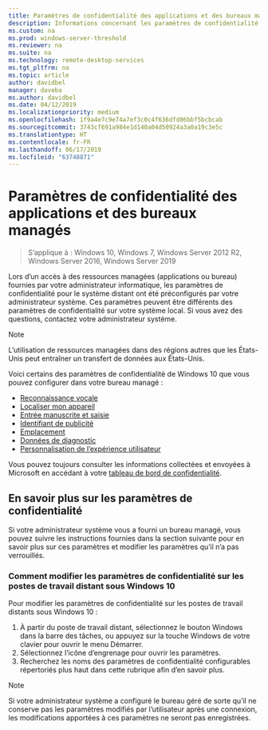 ```yaml
---
title: Paramètres de confidentialité des applications et des bureaux managés
description: Informations concernant les paramètres de confidentialité du système distant lorsque vous utilisez des applications et des bureaux managés.
ms.custom: na
ms.prod: windows-server-threshold
ms.reviewer: na
ms.suite: na
ms.technology: remote-desktop-services
ms.tgt_pltfrm: na
ms.topic: article
author: davidbel
manager: daveba
ms.author: davidbel
ms.date: 04/12/2019
ms.localizationpriority: medium
ms.openlocfilehash: 1f9a4e7c9e74a7ef3c0c4f636dfd86bbf5bcbcab
ms.sourcegitcommit: 3743cf691a984e1d140a04d50924a3a0a19c3e5c
ms.translationtype: HT
ms.contentlocale: fr-FR
ms.lasthandoff: 06/17/2019
ms.locfileid: "63748871"
---
```

# <a name="privacy-settings-for-managed-apps-and-desktops"></a>Paramètres de confidentialité des applications et des bureaux managés

>S’applique à : Windows 10, Windows 7, Windows Server 2012 R2, Windows Server 2016, Windows Server 2019

Lors d’un accès à des ressources managées (applications ou bureau) fournies par votre administrateur informatique, les paramètres de confidentialité pour le système distant ont été préconfigurés par votre administrateur système. Ces paramètres peuvent être différents des paramètres de confidentialité sur votre système local. Si vous avez des questions, contactez votre administrateur système.

>[!NOTE]
>L’utilisation de ressources managées dans des régions autres que les États-Unis peut entraîner un transfert de données aux États-Unis.

Voici certains des paramètres de confidentialité de Windows 10 que vous pouvez configurer dans votre bureau managé :

- [Reconnaissance vocale](https://go.microsoft.com/fwlink/?linkid=874646)
- [Localiser mon appareil](https://go.microsoft.com/fwlink/?linkid=533063)
- [Entrée manuscrite et saisie](https://go.microsoft.com/fwlink/?linkid=874646)
- [Identifiant de publicité](https://go.microsoft.com/fwlink/?linkid=838419)
- [Emplacement](https://go.microsoft.com/fwlink/?linkid=529987)
- [Données de diagnostic](https://go.microsoft.com/fwlink/?linkid=614828)
- [Personnalisation de l’expérience utilisateur](https://go.microsoft.com/fwlink/?linkid=614828)

Vous pouvez toujours consulter les informations collectées et envoyées à Microsoft en accédant à votre [tableau de bord de confidentialité](https://go.microsoft.com/fwlink/?linkid=864206).

## <a name="learn-more-about-privacy-settings"></a>En savoir plus sur les paramètres de confidentialité

Si votre administrateur système vous a fourni un bureau managé, vous pouvez suivre les instructions fournies dans la section suivante pour en savoir plus sur ces paramètres et modifier les paramètres qu’il n’a pas verrouillés.

### <a name="how-to-change-privacy-settings-in-windows-10-remote-desktops"></a>Comment modifier les paramètres de confidentialité sur les postes de travail distant sous Windows 10

Pour modifier les paramètres de confidentialité sur les postes de travail distants sous Windows 10 :

1. À partir du poste de travail distant, sélectionnez le bouton Windows dans la barre des tâches, ou appuyez sur la touche Windows de votre clavier pour ouvrir le menu Démarrer.
2. Sélectionnez l’icône d’engrenage pour ouvrir les paramètres.
3. Recherchez les noms des paramètres de confidentialité configurables répertoriés plus haut dans cette rubrique afin d’en savoir plus.

>[!NOTE]
> Si votre administrateur système a configuré le bureau géré de sorte qu’il ne conserve pas les paramètres modifiés par l’utilisateur après une connexion, les modifications apportées à ces paramètres ne seront pas enregistrées.
